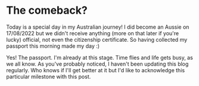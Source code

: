 # The comeback?

Today is a special day in my Australian journey! I did become an Aussie on 17/08/2022 but we didn't receive anything (more on that later if you're lucky) official, not even the citizenship certificate. So having collected my passport this morning made my day :)

Yes! The passport. I'm already at this stage. Time flies and life gets busy, as we all know. As you've probably noticed, I haven't been updating this blog regularly. Who knows if I'll get better at it but I'd like to acknowledge this particular milestone with this post.
